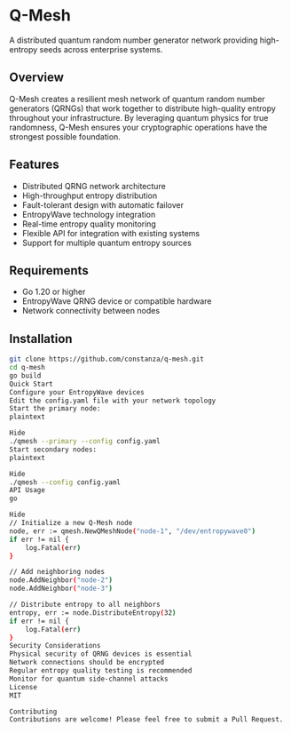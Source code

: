 # Q-Mesh

A distributed quantum random number generator network providing high-entropy seeds across enterprise systems.

## Overview

Q-Mesh creates a resilient mesh network of quantum random number generators (QRNGs) that work together to distribute high-quality entropy throughout your infrastructure. By leveraging quantum physics for true randomness, Q-Mesh ensures your cryptographic operations have the strongest possible foundation.

## Features

- Distributed QRNG network architecture
- High-throughput entropy distribution
- Fault-tolerant design with automatic failover
- EntropyWave technology integration
- Real-time entropy quality monitoring
- Flexible API for integration with existing systems
- Support for multiple quantum entropy sources

## Requirements

- Go 1.20 or higher
- EntropyWave QRNG device or compatible hardware
- Network connectivity between nodes

## Installation

```bash
git clone https://github.com/constanza/q-mesh.git
cd q-mesh
go build
Quick Start
Configure your EntropyWave devices
Edit the config.yaml file with your network topology
Start the primary node:
plaintext

Hide
./qmesh --primary --config config.yaml
Start secondary nodes:
plaintext

Hide
./qmesh --config config.yaml
API Usage
go

Hide
// Initialize a new Q-Mesh node
node, err := qmesh.NewQMeshNode("node-1", "/dev/entropywave0")
if err != nil {
    log.Fatal(err)
}

// Add neighboring nodes
node.AddNeighbor("node-2")
node.AddNeighbor("node-3")

// Distribute entropy to all neighbors
entropy, err := node.DistributeEntropy(32)
if err != nil {
    log.Fatal(err)
}
Security Considerations
Physical security of QRNG devices is essential
Network connections should be encrypted
Regular entropy quality testing is recommended
Monitor for quantum side-channel attacks
License
MIT

Contributing
Contributions are welcome! Please feel free to submit a Pull Request.
